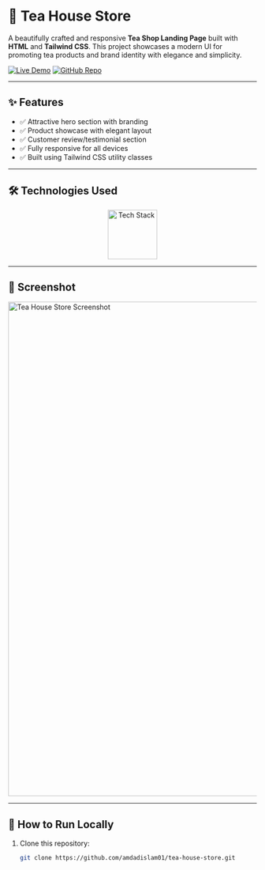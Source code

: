 # 🍵 Tea House Store

A beautifully crafted and responsive **Tea Shop Landing Page** built with **HTML** and **Tailwind CSS**. This project showcases a modern UI for promoting tea products and brand identity with elegance and simplicity.

[![Live Demo](https://img.shields.io/badge/🚀_Live_Demo-00C7B7?style=for-the-badge&logo=netlify&logoColor=white)](https://amdadislam01.github.io/tea-house-store/)
[![GitHub Repo](https://img.shields.io/badge/💻_Source_Code-181717?style=for-the-badge&logo=github&logoColor=white)](https://github.com/amdadislam01/tea-house-store)

---

## ✨ Features

- ✅ Attractive hero section with branding
- ✅ Product showcase with elegant layout
- ✅ Customer review/testimonial section
- ✅ Fully responsive for all devices
- ✅ Built using Tailwind CSS utility classes

---

## 🛠️ Technologies Used

<p align="center">
  <img src="https://skillicons.dev/icons?i=html,tailwindcss" alt="Tech Stack" width="100"/>
</p>

---

## 📸 Screenshot

<img src="https://amdadislam01.github.io/tea-house-store/" alt="Tea House Store Screenshot" width="1000"/>


---

## 🚀 How to Run Locally

1. Clone this repository:
   ```bash
   git clone https://github.com/amdadislam01/tea-house-store.git


